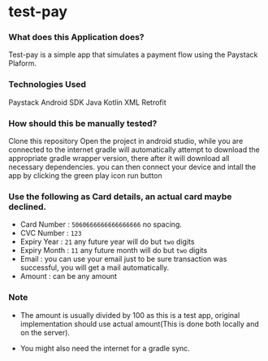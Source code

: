 # test-pay

### What does this Application does?
Test-pay is a simple app that simulates a payment flow using the Paystack Plaform.

### Technologies Used
Paystack Android SDK
Java
Kotlin
XML
Retrofit

### How should this be manually tested?
Clone this repository Open the project in android studio, while you are connected to the internet
gradle will automatically attempt to download the appropriate gradle wrapper version, there after
it will download all necessary dependencies. you can then connect your device and intall the app by
clicking the green play icon run button

### Use the following as Card details, an actual card maybe declined.
- Card Number : ``5060666666666666666`` no spacing.
- CVC Number : ``123``
- Expiry Year : ``21`` any future year will do but ``two`` digits
- Expiry Month : ``11`` any future month will do but ``two`` digits
- Email : you can use your email just to be sure transaction was successful, you will get a mail
automatically.
- Amount : can be any amount

### Note
- The amount is usually divided by 100 as this is a test app, original implementation should use
actual amount(This is done both locally and on the server).

- You might also need the internet for a gradle sync.
